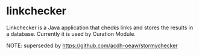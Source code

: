 # linkchecker
Linkchecker is a Java application that checks links and stores the results in a database. Currently it is used by Curation Module.

NOTE: superseded by https://github.com/acdh-oeaw/stormychecker
